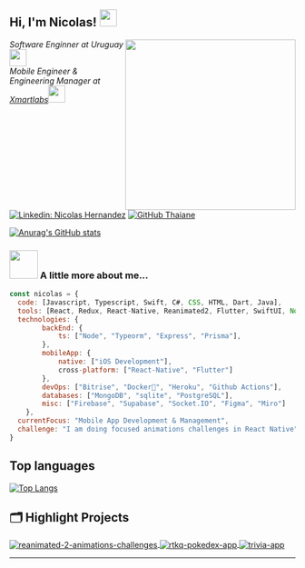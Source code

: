 <h2> Hi, I'm Nicolas! <img src="https://media.giphy.com/media/vId61OsHqHffW/giphy.gif" width="30"></h2>
<img align='right' src="https://media.giphy.com/media/fkZukR450RQ1qnGaq9/giphy.gif" width="300">
<p><em>Software Enginner at Uruguay <img src="https://media.giphy.com/media/fYSnHlufseco8Fh93Z/giphy.gif" width="30"></br>Mobile Engineer & Engineering Manager at <a href="https://www.xmartlabs.com">Xmartlabs</a><img src="https://media.giphy.com/media/WUlplcMpOCEmTGBtBW/giphy.gif" width="30"> 
</em></p>



[![Linkedin: Nicolas Hernandez](https://img.shields.io/badge/-NicolasHernandez-blue?style=flat-square&logo=Linkedin&logoColor=white&link=https://www.linkedin.com/in/nicolas-hernandez-bb6b93a4/)](https://www.linkedin.com/in/nicolas-hernandez-bb6b93a4/)
[![GitHub Thaiane](https://img.shields.io/github/followers/nicoache1?label=follow&style=social)](https://github.com/nicoache1)

[![Anurag's GitHub stats](https://github-readme-stats.vercel.app/api?username=nicoache1&count_private=true&show_icons=true&theme=radical)](https://github.com/anuraghazra/github-readme-stats)



### <img src="https://media.giphy.com/media/VgCDAzcKvsR6OM0uWg/giphy.gif" width="50"> A little more about me...  

```javascript
const nicolas = {
  code: [Javascript, Typescript, Swift, C#, CSS, HTML, Dart, Java],
  tools: [React, Redux, React-Native, Reanimated2, Flutter, SwiftUI, Node, Figma],
  technologies: {
        backEnd: {
            ts: ["Node", "Typeorm", "Express", "Prisma"],
        },
        mobileApp: {
            native: ["iOS Development"],
            cross-platform: ["React-Native", "Flutter"]
        },
        devOps: ["Bitrise", "Docker🐳", "Heroku", "Github Actions"],
        databases: ["MongoDB", "sqlite", "PostgreSQL"],
        misc: ["Firebase", "Supabase", "Socket.IO", "Figma", "Miro"]
    },
  currentFocus: "Mobile App Development & Management",
  challenge: "I am doing focused animations challenges in React Native"
}
```

## Top languages

[![Top Langs](https://github-readme-stats.vercel.app/api/top-langs/?username=nicoache1&layout=compact&langs_count=8&theme=radical)](https://github.com/anuraghazra/github-readme-stats)



## 🗂️ Highlight Projects

<a href="https://github.com/nicoache1/reanimated-2-animations-challenges">
  <img align="center" src="https://github-readme-stats.vercel.app/api/pin/?username=nicoache1&repo=reanimated-2-animations-challenges&show_icons=true&line_height=27&title_color=6aa6f8&text_color=8a919a&icon_color=6aa6f8&bg_color=22272e" alt="reanimated-2-animations-challenges" />
</a>


<a href="https://github.com/nicoache1/rtkq-pokedex-app">
  <img align="center" src="https://github-readme-stats.vercel.app/api/pin/?username=nicoache1&repo=rtkq-pokedex-app&show_icons=true&line_height=27&title_color=6aa6f8&text_color=8a919a&icon_color=6aa6f8&bg_color=22272e" alt="rtkq-pokedex-app" />
</a>

<a href="https://github.com/nicoache1/trivia-app">
  <img align="center" src="https://github-readme-stats.vercel.app/api/pin/?username=nicoache1&repo=trivia-app&show_icons=true&line_height=27&title_color=6aa6f8&text_color=8a919a&icon_color=6aa6f8&bg_color=22272e" alt="trivia-app" />
</a>


---

